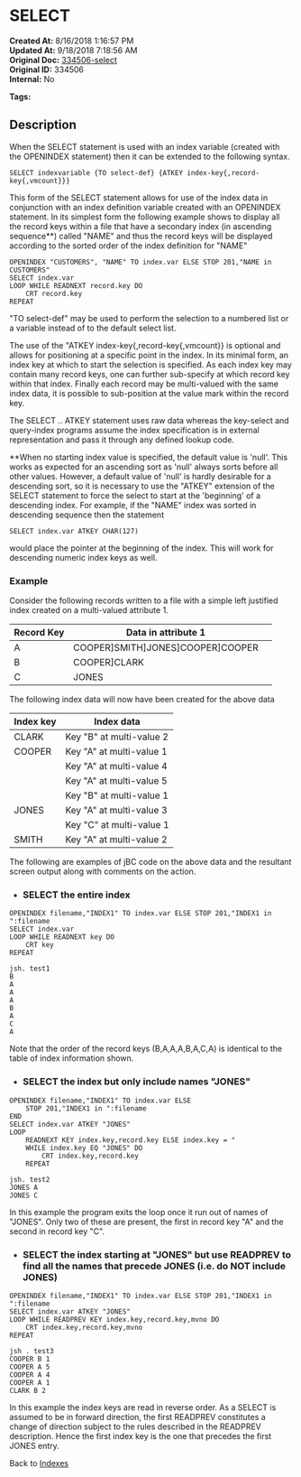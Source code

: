 # SELECT

**Created At:** 8/16/2018 1:16:57 PM  
**Updated At:** 9/18/2018 7:18:56 AM  
**Original Doc:** [334506-select](https://docs.jbase.com/48152-indexes/334506-select)  
**Original ID:** 334506  
**Internal:** No  

**Tags:**
<badge text='jbc and indexes' vertical='middle' />

## Description

When the SELECT statement is used with an index variable (created with the OPENINDEX statement) then it can be extended to the following syntax.

```
SELECT indexvariable {TO select-def} {ATKEY index-key{,record-key{,vmcount}}}
```

This form of the SELECT statement allows for use of the index data in conjunction with an index definition variable created with an OPENINDEX statement. In its simplest form the following example shows to display all the record keys within a file that have a secondary index (in ascending sequence\*\*) called "NAME" and thus the record keys will be displayed according to the sorted order of the index definition for "NAME"

```
OPENINDEX "CUSTOMERS", "NAME" TO index.var ELSE STOP 201,"NAME in CUSTOMERS"
SELECT index.var
LOOP WHILE READNEXT record.key DO
    CRT record.key
REPEAT
```

"TO select-def" may be used to perform the selection to a numbered list or a variable instead of to the default select list.

The use of the "ATKEY index-key{,record-key{,vmcount}} is optional and allows for positioning at a specific point in the index. In its minimal form, an index key at which to start the selection is specified. As each index key may contain many record keys, one can further sub-specify at which record key within that index. Finally each record may be multi-valued with the same index data, it is possible to sub-position at the value mark within the record key.

The SELECT .. ATKEY statement uses raw data whereas the key-select and query-index programs assume the index specification is in external representation and pass it through any defined lookup code.

\*\*When no starting index value is specified, the default value is 'null'. This works as expected for an ascending sort as 'null' always sorts before all other values. However, a default value of 'null' is hardly desirable for a descending sort, so it is necessary to use the "ATKEY" extension of the SELECT statement to force the select to start at the 'beginning' of a descending index. For example, if the "NAME" index was sorted in descending sequence then the statement

```
SELECT index.var ATKEY CHAR(127)
```

would place the pointer at the beginning of the index. This will work for descending numeric index keys as well.

### Example

Consider the following records written to a file with a simple left justified index created on a multi-valued attribute 1.

| Record Key | Data in attribute 1 |  |
| --- | --- | --- |
| A | COOPER]SMITH]JONES]COOPER]COOPER |
| B | COOPER]CLARK |
| C | JONES |

The following index data will now have been created for the above data

| Index key | Index data |
| --- | --- |
| CLARK | Key "B" at multi-value 2 |
| COOPER | Key "A" at multi-value 1 |
|  | Key "A" at multi-value 4 |
|  | Key "A" at multi-value 5 |
|  | Key "B" at multi-value 1 |
| JONES | Key "A" at multi-value 3 |
|  | Key "C" at multi-value 1 |
| SMITH | Key "A" at multi-value 2 |

The following are examples of jBC code on the above data and the resultant screen output along with comments on the action.

- ### SELECT the entire index

```
OPENINDEX filename,"INDEX1" TO index.var ELSE STOP 201,"INDEX1 in ":filename
SELECT index.var
LOOP WHILE READNEXT key DO
    CRT key
REPEAT
```

```
jsh. test1
B
A
A
A
B
A
C
A
```

Note that the order of the record keys (B,A,A,A,B,A,C,A) is identical to the table of index information shown.

- ### SELECT the index but only include names "JONES"

```
OPENINDEX filename,"INDEX1" TO index.var ELSE
    STOP 201,"INDEX1 in ":filename
END
SELECT index.var ATKEY "JONES"
LOOP
    READNEXT KEY index.key,record.key ELSE index.key = "
    WHILE index.key EQ "JONES" DO
        CRT index.key,record.key
    REPEAT
```

```
jsh. test2
JONES A
JONES C
```

In this example the program exits the loop once it run out of names of "JONES". Only two of these are present, the first in record key "A" and the second in record key "C".

- ### SELECT the index starting at "JONES" but use READPREV to find all the names that precede JONES (i.e. do NOT include JONES)

```
OPENINDEX filename,"INDEX1" TO index.var ELSE STOP 201,"INDEX1 in ":filename
SELECT index.var ATKEY "JONES"
LOOP WHILE READPREV KEY index.key,record.key,mvno DO
    CRT index.key,record.key,mvno
REPEAT
```

```
jsh . test3
COOPER B 1
COOPER A 5
COOPER A 4
COOPER A 1
CLARK B 2
```

In this example the index keys are read in reverse order. As a SELECT is assumed to be in forward direction, the first READPREV constitutes a change of direction subject to the rules described in the READPREV description. Hence the first index key is the one that precedes the first JONES entry.

Back to [Indexes](./../README.md)
